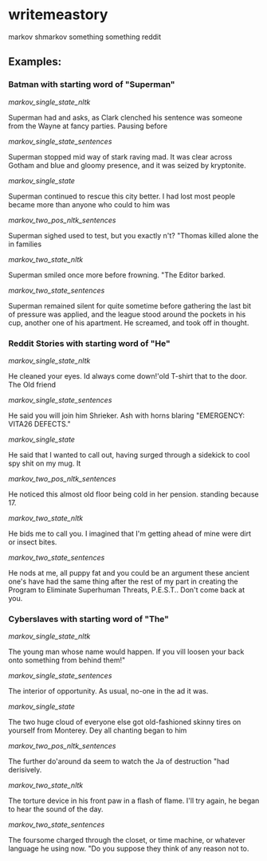 # writemeastory

markov shmarkov something something reddit

## Examples:

### Batman with starting word of "Superman"

*markov_single_state_nltk*

Superman had and asks, as Clark clenched his sentence was someone from the Wayne at fancy parties. Pausing before

*markov_single_state_sentences*

Superman stopped mid way of stark raving mad. It was clear across Gotham and blue and gloomy presence, and it was seized by kryptonite.

*markov_single_state*

Superman continued to rescue this city better. I had lost most people became more than anyone who could to him was

*markov_two_pos_nltk_sentences*

Superman sighed used to test, but you exactly n't? "Thomas killed alone the in families

*markov_two_state_nltk*

Superman smiled once more before frowning. "The Editor barked.

*markov_two_state_sentences*

Superman remained silent for quite sometime before gathering the last bit of pressure was applied, and the league stood around the pockets in his cup, another one of his apartment. He screamed, and took off in thought.

### Reddit Stories with starting word of "He"

*markov_single_state_nltk*

He cleaned your eyes. Id always come down!'old T-shirt that to the door. The Old friend

*markov_single_state_sentences*

He said you will join him Shrieker. Ash with horns blaring "EMERGENCY: VITA26 DEFECTS."

*markov_single_state*

He said that I wanted to call out, having surged through a sidekick to cool spy shit on my mug. It

*markov_two_pos_nltk_sentences*

He noticed this almost old floor being cold in her pension. standing because 17.

*markov_two_state_nltk*

He bids me to call you. I imagined that I'm getting ahead of mine were dirt or insect bites.

*markov_two_state_sentences*

He nods at me, all puppy fat and you could be an argument these ancient one's have had the same thing after the rest of my part in creating the Program to Eliminate Superhuman Threats, P.E.S.T.. Don't come back at you.

### Cyberslaves with starting word of "The"

*markov_single_state_nltk*

The young man whose name would happen. If you vill loosen your back onto something from behind them!"

*markov_single_state_sentences*

The interior of opportunity. As usual, no-one in the ad it was.

*markov_single_state*

The two huge cloud of everyone else got old-fashioned skinny tires on yourself from Monterey. Dey all chanting began to him

*markov_two_pos_nltk_sentences*

The further do'around da seem to watch the Ja of destruction "had derisively.

*markov_two_state_nltk*

The torture device in his front paw in a flash of flame. I'll try again, he began to hear the sound of the day.

*markov_two_state_sentences*

The foursome charged through the closet, or time machine, or whatever language he using now. "Do you suppose they think of any reason not to.
